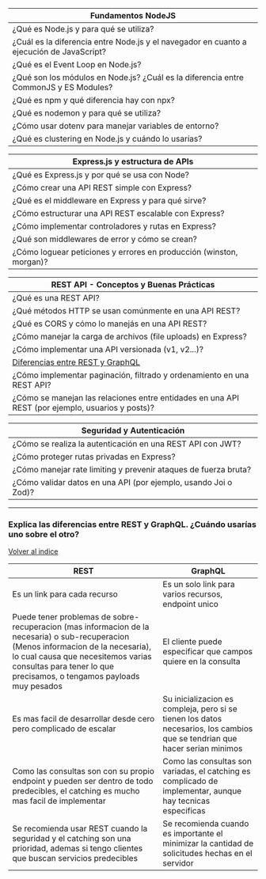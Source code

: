 <a name="node-base"></a>

| Fundamentos NodeJS |
|----------|
| ¿Qué es Node.js y para qué se utiliza?|
|¿Cuál es la diferencia entre Node.js y el navegador en cuanto a ejecución de JavaScript?|
|¿Qué es el Event Loop en Node.js?|
|¿Qué son los módulos en Node.js? ¿Cuál es la diferencia entre CommonJS y ES Modules?|
|¿Qué es npm y qué diferencia hay con npx?|
|¿Qué es nodemon y para qué se utiliza?|
|¿Cómo usar dotenv para manejar variables de entorno?|
| ¿Qué es clustering en Node.js y cuándo lo usarías? |

| Express.js y estructura de APIs |
|----------|
| ¿Qué es Express.js y por qué se usa con Node? |
| ¿Cómo crear una API REST simple con Express? |
| ¿Qué es el middleware en Express y para qué sirve? |
| ¿Cómo estructurar una API REST escalable con Express? |
| ¿Cómo implementar controladores y rutas en Express? |
| ¿Qué son middlewares de error y cómo se crean? |
| ¿Cómo loguear peticiones y errores en producción (winston, morgan)? |

| REST API - Conceptos y Buenas Prácticas |
|----------|
| ¿Qué es una REST API? |
| ¿Qué métodos HTTP se usan comúnmente en una API REST? |
| ¿Qué es CORS y cómo lo manejás en una API REST? |
| ¿Cómo manejar la carga de archivos (file uploads) en Express? |
| ¿Cómo implementar una API versionada (v1, v2...)? |
| [Diferencias entre REST y GraphQL](#ent18) |
| ¿Cómo implementar paginación, filtrado y ordenamiento en una REST API? |
| ¿Cómo se manejan las relaciones entre entidades en una API REST (por ejemplo, usuarios y posts)? |

| Seguridad y Autenticación |
|----------|
| ¿Cómo se realiza la autenticación en una REST API con JWT? |
| ¿Cómo proteger rutas privadas en Express? |
| ¿Cómo manejar rate limiting y prevenir ataques de fuerza bruta? |
| ¿Cómo validar datos en una API (por ejemplo, usando Joi o Zod)? |

---

<a id="ent18"></a>

### **Explica las diferencias entre REST y GraphQL. ¿Cuándo usarías uno sobre el otro?**

[Volver al indice](#node-base)

| REST | GraphQL |
| --- | --- |
| Es un link para cada recurso | Es un solo link para varios recursos, endpoint unico |
| Puede tener problemas de sobre-recuperacion (mas informacion de la necesaria) o sub-recuperacion (Menos informacion de la necesaria), lo cual causa que necesitemos varias consultas para tener lo que precisamos, o tengamos payloads muy pesados | El cliente puede especificar que campos quiere en la consulta |
| Es mas facil de desarrollar desde cero pero complicado de escalar | Su inicializacion es compleja, pero si se tienen los datos necesarios, los cambios que se tendrian que hacer serian minimos |
| Como las consultas son con su propio endpoint y pueden ser dentro de todo predecibles, el catching es mucho mas facil de implementar | Como las consultas son variadas, el catching es complicado de implementar, aunque hay tecnicas especificas | 
| Se recomienda usar REST cuando la seguridad y el catching son una prioridad, ademas si tengo clientes que buscan servicios predecibles | Se recomienda cuando es importante el minimizar la cantidad de solicitudes hechas en el servidor |